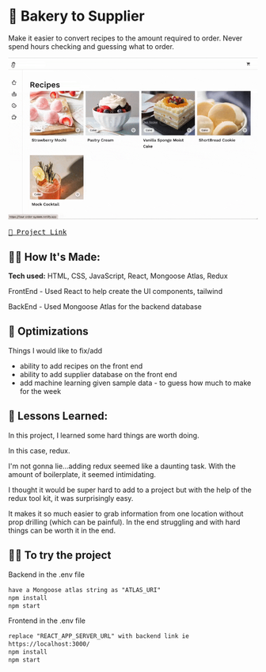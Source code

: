 # 🎂 Bakery to Supplier

Make it easier to convert recipes to the amount required to order.
Never spend hours checking and guessing what to order. 



[![](FlourBakery.gif)](https://flour-order-system.netlify.app/)


[
<kbd>
 🎂 Project Link
</kbd>](https://flour-order-system.netlify.app/)




## 👩‍💻 How It's Made:

**Tech used:** HTML, CSS, JavaScript, React, Mongoose Atlas, Redux

FrontEnd - Used React to help create the UI components, tailwind

BackEnd - Used Mongoose Atlas for the backend database


## 🏸 Optimizations

Things I would like to fix/add
- ability to add recipes on the front end
- ability to add supplier database on the front end
- add machine learning given sample data - to guess how much to make for the week



## 📝 Lessons Learned:

In this project, I learned some hard things are worth doing. 

In this case, redux.  

I'm not gonna lie...adding redux seemed like a daunting task. With the amount of boilerplate, it seemed intimidating. 

I thought it would be super hard to add to a project but with the help of the redux tool kit, it was surprisingly easy. 

It makes it so much easier to grab information from one location without prop drilling (which can be painful). In the end struggling and with hard things can be worth it in the end. 


## 👩‍💻 To try the project

Backend
in the .env file 
```
have a Mongoose atlas string as "ATLAS_URI"
npm install 
npm start
```

Frontend
in the .env file
```
replace "REACT_APP_SERVER_URL" with backend link ie https://localhost:3000/
npm install 
npm start
```



